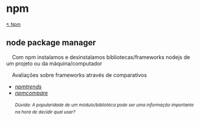 # npm

<sub>[:arrow_upper_left: Npm](readme.md)<sub>

## node package manager

&nbsp;&nbsp;&nbsp;&nbsp;Com npm instalamos e desinstalamos bibliotecas/frameworks nodejs de um projeto ou da máquina/computador

&nbsp;&nbsp;&nbsp;&nbsp;Avaliações sobre frameworks através de comparativos

- [*npmtrends*](https://www.npmtrends.com/@angular/cli-vs-blitz-js-vs-nextjs-vs-react-vs-vue-vs-remixd)
- [*npmcompare*](https://npmcompare.com/)
<br/><br/><sup>*Dúvida: A popularidade de um módulo/bibliotéca pode ser uma informação importante na hora de decidir qual usar?*</sup>